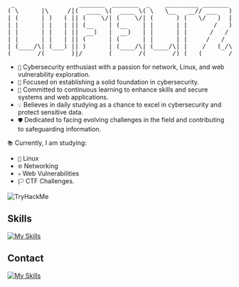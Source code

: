 <pre>
 _                 _______  _______  _    _________ _______ 
( \      |\     /|(  ____ \(  ____ \( \   \__   __// ___   )
| (      | )   ( || (    \/| (    \/| (      ) (   \/   )  |
| |      | |   | || (__    | (__    | |      | |       /   )
| |      | |   | ||  __)   |  __)   | |      | |      /   / 
| |      | |   | || (      | (      | |      | |     /   /  
| (____/\| (___) || )      | (____/\| (____/\| |    /   (_/\
(_______/(_______)|/       (_______/(_______/)_(   (_______/
</pre>

- <code>🔐</code> Cybersecurity enthusiast with a passion for network, Linux, and web vulnerability exploration.
- <code>🚀</code> Focused on establishing a solid foundation in cybersecurity.
- <code>📖</code> Committed to continuous learning to enhance skills and secure systems and web applications.
- <code>💡</code> Believes in daily studying as a chance to excel in cybersecurity and protect sensitive data.
- <code>🛡️</code> Dedicated to facing evolving challenges in the field and contributing to safeguarding information.

<code>📚</code> Currently, I am studying:

- <code>📗</code> Linux
- <code>🌐</code> Networking
- <code>💀</code> Web Vulnerabilities
- <code>🏳️</code> CTF Challenges.

<p>
<img src="https://tryhackme-badges.s3.amazonaws.com/Lufeltz.png" alt="TryHackMe">
</p>
 
## Skills

[![My Skills](https://skillicons.dev/icons?i=c,python,js,git,linux,powershell,bash,vim)](#)

## Contact
[![My Skills](https://skillicons.dev/icons?i=linkedin)](https://www.linkedin.com/in/luiz-tozati/)
